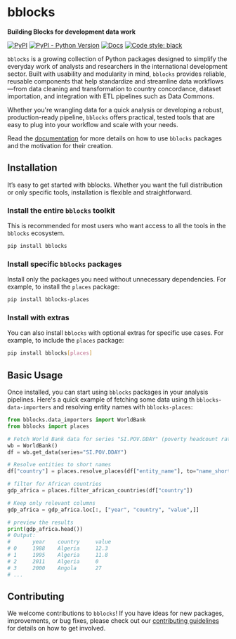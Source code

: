 # bblocks

__Building Blocks for development data work__

[![PyPI](https://img.shields.io/pypi/v/bblocks.svg)](https://pypi.org/project/bblocks/)
[![PyPI - Python Version](https://img.shields.io/pypi/pyversions/bblocks.svg)](https://pypi.org/project/bblocks/)
[![Docs](https://img.shields.io/badge/docs-bblocks-blue)](https://docs.one.org/tools/bblocks/)
[![Code style: black](https://img.shields.io/badge/code%20style-black-000000.svg)](https://github.com/psf/black)


`bblocks` is a growing collection of Python packages designed to simplify the everyday work of analysts and 
researchers in the international development sector. Built with usability and modularity in mind, `bblocks` 
provides reliable, reusable components that help standardize and streamline data workflows—from data cleaning 
and transformation to country concordance, dataset importation, and integration with ETL pipelines such as Data Commons.

Whether you're wrangling data for a quick analysis or developing a robust, production-ready 
pipeline, `bblocks` offers practical, tested tools that are easy to plug into your workflow and scale with your needs.

Read the [documentation](https://docs.one.org/tools/bblocks/) for more details on how to use `bblocks` packages 
and the motivation for their creation.

## Installation

It’s easy to get started with bblocks. Whether you want the full distribution or only specific 
tools, installation is flexible and straightforward.

### Install the entire `bblocks` toolkit
This is recommended for most users who want access to all the tools in the `bblocks` ecosystem.

```bash
pip install bblocks
```

### Install specific `bblocks` packages

Install only the packages you need without unnecessary dependencies. For example, to install the `places` package:

```bash
pip install bblocks-places
```

### Install with extras

You can also install `bblocks` with optional extras for specific use cases. 
For example, to include the `places` package:

```bash
pip install bblocks[places]
```

## Basic Usage

Once installed, you can start using `bblocks` packages in your analysis pipelines. Here's a
quick example of fetching some data using th `bblocks-data-importers` and resolving entity
names with `bblocks-places`:

```python
from bblocks.data_importers import WorldBank
from bblocks import places

# Fetch World Bank data for series "SI.POV.DDAY" (poverty headcount ratio at $3.00 a day)
wb = WorldBank()
df = wb.get_data(series="SI.POV.DDAY")

# Resolve entities to short names
df["country"] = places.resolve_places(df["entity_name"], to="name_short", not_found="ignore")

# filter for African countries
gdp_africa = places.filter_african_countries(df["country"])

# Keep only relevant columns
gdp_africa = gdp_africa.loc[:, ["year", "country", "value",]]

# preview the results
print(gdp_africa.head())
# Output:
#       year    country     value 
# 0     1988    Algeria     12.3
# 1     1995    Algeria     11.8
# 2     2011    Algeria     0
# 3     2000    Angola      27
# ...

```

## Contributing

We welcome contributions to `bblocks`! If you have ideas for new packages, improvements, or bug fixes, 
please check out our [contributing guidelines](https://github.com/ONEcampaign/bblocks-places/blob/main/CONTRIBUTING.md) 
for details on how to get involved.

